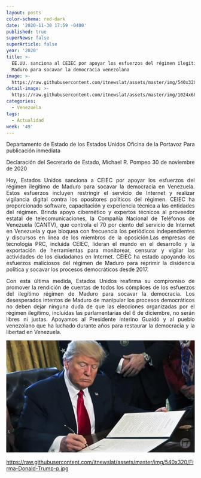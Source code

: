 ```yaml
---
layout: posts
color-schema: red-dark
date: '2020-11-30 17:59 -0400'
published: true
superNews: false
superArticle: false
year: '2020'
title: >-
  EE.UU. sanciona al CEIEC por apoyar los esfuerzos del régimen ilegítimo de
  Maduro para socavar la democracia venezolana
image: >-
  https://raw.githubusercontent.com/itnewslat/assets/master/img/540x320/Firma-Donald-Trump-p.jpg
detail-image: >-
  https://raw.githubusercontent.com/itnewslat/assets/master/img/1024x680/Firma-Donald-Trump-g.jpg
categories:
  - Venezuela
tags:
  - Actualidad
week: '49'
---
```

<p style="text-align: justify;">Departamento de Estado de los Estados Unidos Oficina de la Portavoz
Para publicación inmediata</p>
<p style="text-align: justify;">Declaración del Secretario de Estado, Michael R. Pompeo
30 de noviembre de 2020</p>
<p style="text-align: justify;">Hoy, Estados Unidos sanciona a CEIEC por apoyar los esfuerzos del régimen ilegítimo de Maduro para socavar la democracia en Venezuela. Estos esfuerzos incluyen restringir el servicio de Internet y realizar vigilancia digital contra los opositores políticos del régimen. CEIEC ha proporcionado software, capacitación y experiencia técnica a las entidades del régimen. Brinda apoyo cibernético y expertos técnicos al proveedor estatal de telecomunicaciones, la Compañía Nacional de Teléfonos de Venezuela (CANTV), que controla el 70 por ciento del servicio de Internet en Venezuela y que bloquea con frecuencia los periódicos independientes y discursos en línea de los miembros de la oposición.Las empresas de tecnología PRC, incluida CEIEC, lideran el mundo en el desarrollo y la exportación de herramientas para monitorear, censurar y vigilar las actividades de los ciudadanos en Internet. CEIEC ha estado apoyando los esfuerzos maliciosos del régimen de Maduro para reprimir la disidencia política y socavar los procesos democráticos desde 2017.</p>
<p style="text-align: justify;">Con esta última medida, Estados Unidos reafirma su compromiso de promover la rendición de cuentas de todos los cómplices de los esfuerzos del ilegítimo régimen de Maduro para socavar la democracia. Los desesperados intentos de Maduro de manipular los procesos democráticos no deben dejar ninguna duda de que las elecciones organizadas por el régimen ilegítimo, incluidas las parlamentarias del 6 de diciembre, no serán libres ni justas. Apoyamos al Presidente interino Guaidó y al pueblo venezolano que ha luchado durante años para restaurar la democracia y la libertad en Venezuela.</p>

![](https://raw.githubusercontent.com/itnewslat/assets/master/img/540x320/Firma-Donald-Trump-p.jpg)


https://raw.githubusercontent.com/itnewslat/assets/master/img/540x320/Firma-Donald-Trump-p.jpg
